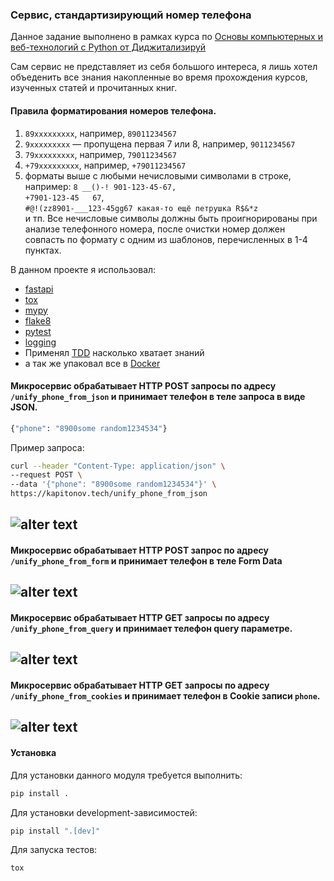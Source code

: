 ### Сервис, стандартизирующий номер телефона

Данное задание выполнено в рамках курса по [Основы компьютерных и веб-технологий с Python от Диджитализируй](https://stepik.org/course/96018/info)

Сам сервис не представляет из себя большого интереса, я лишь хотел объеденить все знания накопленные во время прохождения курсов, изученных статей и прочитанных книг.

#### Правила форматирования номеров телефона.


1. `89xxxxxxxxx`, например, `89011234567`
2. `9xxxxxxxxx` — пропущена первая 7 или 8, например, `9011234567`
3. `79xxxxxxxxx`, например, `79011234567`
4. `+79xxxxxxxxx`, например, `+79011234567`
5. форматы выше с любыми нечисловыми символами в строке, например:
    `8 __()-! 901-123-45-67,`  
    `+7901-123-45   67`,  
    `#@!(zz8901-___123-45gg67 какая-то ещё петрушка R$&*z`  
    и тп. Все нечисловые символы должны быть проигнорированы при анализе телефонного номера, после очистки номер должен совпасть по формату с одним из шаблонов, перечисленных в 1-4 пунктах. 

В данном проекте я использовал:
- [fastapi](https://fastapi.tiangolo.com/)
- [tox](https://tox.wiki/en/latest/)
- [mypy](https://github.com/python/mypy)
- [flake8](https://github.com/PyCQA/flake8)
- [pytest](https://docs.pytest.org/en/7.1.x/)
- [logging](https://docs.python.org/3/library/logging.html)
- Применял [TDD](https://en.wikipedia.org/wiki/Test-driven_development) насколько хватает знаний
- а так же упаковал все в [Docker](https://www.docker.com/)

#### Микросервис обрабатывает HTTP POST запросы по адресу `/unify_phone_from_json` и принимает телефон в теле запроса в виде JSON.
```python
{"phone": "8900some random1234534"}
```

Пример запроса:
```bash
curl --header "Content-Type: application/json" \
--request POST \
--data '{"phone": "8900some random1234534"}' \
https://kapitonov.tech/unify_phone_from_json
```
![alter text](https://kapitonov.tech/img/8b125d52659e107.png)
---

#### Микросервис обрабатывает HTTP POST запрос по адресу `/unify_phone_from_form`  и принимает телефон в теле Form Data
![alter text](https://kapitonov.tech/img/0dba23060f22778.png)
---

#### Микросервис обрабатывает HTTP GET запросы по адресу `/unify_phone_from_query`  и принимает телефон query параметре.
![alter text](https://kapitonov.tech/img/75e2de01d59757d.png)
---

#### Микросервис обрабатывает HTTP GET запросы по адресу `/unify_phone_from_cookies` и принимает телефон в Cookie записи `phone`.
![alter text](https://kapitonov.tech/img/d2d584e339fa5a6.png)
--

#### Установка
Для установки данного модуля требуется выполнить:
```bash
pip install .
```
Для установки development-зависимостей:
```bash
pip install ".[dev]"
```

Для запуска тестов:
```bash
tox
```
